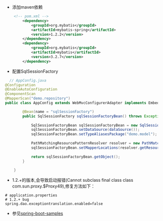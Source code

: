 - 添加maven依赖

```xml
	<!-- pom.xml -->
		<dependency>
			<groupId>org.mybatis</groupId>
			<artifactId>mybatis-spring</artifactId>
			<version>1.2.2</version>
		</dependency>
		<dependency>
			<groupId>org.mybatis</groupId>
			<artifactId>mybatis</artifactId>
			<version>3.2.7</version>
		</dependency>
```

- 配置SqlSessionFactory

```java
  // AppConfig.java
@Configuration
@EnableAutoConfiguration
@ComponentScan
@MapperScan("demo.repository")
public class AppConfig extends WebMvcConfigurerAdapter implements EmbeddedServletContainerCustomizer {

    	@Bean(name = "sqlSessionFactory")
    	public SqlSessionFactory sqlSessionFactoryBean() throws Exception {
    
    		SqlSessionFactoryBean sqlSessionFactoryBean = new SqlSessionFactoryBean();
    		sqlSessionFactoryBean.setDataSource(dataSource());
    		sqlSessionFactoryBean.setTypeAliasesPackage("demo.model");
    
    		PathMatchingResourcePatternResolver resolver = new PathMatchingResourcePatternResolver();
    		sqlSessionFactoryBean.setMapperLocations(resolver.getResources("classpath:mapper/*.xml"));
    
    		return sqlSessionFactoryBean.getObject();
    	}
	
	}
```


- 1.2.+的版本,会导致启动报错(Cannot subclass final class class com.sun.proxy.$Proxy49),修复方法如下：

```
# application.properties
# 1.2.+ bug
spring.dao.exceptiontranslation.enabled=false
```

- 参见[spring-boot-samples](https://github.com/Utgard/spring-boot-samples)
